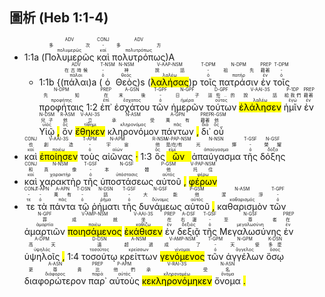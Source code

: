 ## 圖析 (Heb 1:1-4) 

- 1:1a (<RUBY><ruby><ruby>Πολυμερῶς<rt>πολυμερῶς</rt></ruby><rt>多次</rt></ruby><rt>ADV</rt></RUBY> <RUBY><ruby><ruby>καὶ<rt>καί</rt></ruby><rt>-</rt></ruby><rt>CONJ</rt></RUBY> <RUBY><ruby><ruby>πολυτρόπως<rt>πολυτρόπως</rt></ruby><rt>多方</rt></ruby><rt>ADV</rt></RUBY>)A 
	- 1:1b {(<RUBY><ruby><ruby>πάλαι<rt>πάλαι</rt></ruby><rt>在古時候</rt></ruby><rt>ADV</rt></RUBY>)a (<RUBY><ruby><ruby>ὁ<rt>ὁ</rt></ruby><rt>-</rt></ruby><rt>T-NSM</rt></RUBY> <RUBY><ruby><ruby>Θεὸς<rt>θεός</rt></ruby><rt>神</rt></ruby><rt>N-NSM</rt></RUBY>)s (<RUBY><ruby><ruby><mark class='ptc'>λαλήσας</mark><rt>λαλέω</rt></ruby><rt>說話</rt></ruby><rt>V-AAP-NSM</rt></RUBY>)p <RUBY><ruby><ruby>τοῖς<rt>ὁ</rt></ruby><rt>-</rt></ruby><rt>T-DPM</rt></RUBY> <RUBY><ruby><ruby>πατράσιν<rt>πατήρ</rt></ruby><rt>祖先</rt></ruby><rt>N-DPM</rt></RUBY> <RUBY><ruby><ruby>ἐν<rt>ἐν</rt></ruby><rt>藉著</rt></ruby><rt>PREP</rt></RUBY> <RUBY><ruby><ruby>τοῖς<rt>ὁ</rt></ruby><rt>-</rt></ruby><rt>T-DPM</rt></RUBY> <RUBY><ruby><ruby>προφήταις<rt>προφήτης</rt></ruby><rt>先知</rt></ruby><rt>N-DPM</rt></RUBY> 1:2 <RUBY><ruby><ruby>ἐπ᾽<rt>ἐπί</rt></ruby><rt>在</rt></ruby><rt>PREP</rt></RUBY> <RUBY><ruby><ruby>ἐσχάτου<rt>ἔσχατος</rt></ruby><rt>末後</rt></ruby><rt>A-GSN</rt></RUBY> <RUBY><ruby><ruby>τῶν<rt>ὁ</rt></ruby><rt>-</rt></ruby><rt>T-GPF</rt></RUBY> <RUBY><ruby><ruby>ἡμερῶν<rt>ἡμέρα</rt></ruby><rt>日子</rt></ruby><rt>N-GPF</rt></RUBY> <RUBY><ruby><ruby>τούτων<rt>οὗτος</rt></ruby><rt>這些..的</rt></ruby><rt>D-GPF</rt></RUBY> <RUBY><ruby><ruby><mark class='verb'>ἐλάλησεν</mark><rt>λαλέω</rt></ruby><rt>說話</rt></ruby><rt>V-AAI-3S</rt></RUBY> <RUBY><ruby><ruby>ἡμῖν<rt>ἐγώ</rt></ruby><rt>給我們</rt></ruby><rt>P-1DP</rt></RUBY> <RUBY><ruby><ruby>ἐν<rt>ἐν</rt></ruby><rt>藉著</rt></ruby><rt>PREP</rt></RUBY> <RUBY><ruby><ruby>Υἱῷ<rt>υἱός</rt></ruby><rt>兒子</rt></ruby><rt>N-DSM</rt></RUBY> <mark class='punctuation'>,</mark> <RUBY><ruby><ruby>ὃν<rt>ὅς</rt></ruby><rt>他</rt></ruby><rt>R-ASM</rt></RUBY> <RUBY><ruby><ruby><mark class='verb'>ἔθηκεν</mark><rt>τίθημι</rt></ruby><rt>立</rt></ruby><rt>V-AAI-3S</rt></RUBY> <RUBY><ruby><ruby>κληρονόμον<rt>κληρονόμος</rt></ruby><rt>承受</rt></ruby><rt>N-ASM</rt></RUBY> <RUBY><ruby><ruby>πάντων<rt>πᾶς</rt></ruby><rt>萬有</rt></ruby><rt>A-GPN</rt></RUBY> <mark class='punctuation'>,</mark> <RUBY><ruby><ruby>δι᾽<rt>διά</rt></ruby><rt>藉著</rt></ruby><rt>PREP</rt></RUBY> <RUBY><ruby><ruby>οὗ<rt>ὅς</rt></ruby><rt>他</rt></ruby><rt>R-GSM</rt></RUBY> 
- <RUBY><ruby><ruby>καὶ<rt>καί</rt></ruby><rt>也</rt></ruby><rt>CONJ</rt></RUBY> <RUBY><ruby><ruby><mark class='verb'>ἐποίησεν</mark><rt>ποιέω</rt></ruby><rt>創造</rt></ruby><rt>V-AAI-3S</rt></RUBY> <RUBY><ruby><ruby>τοὺς<rt>ὁ</rt></ruby><rt>-</rt></ruby><rt>T-APM</rt></RUBY> <RUBY><ruby><ruby>αἰῶνας<rt>αἰών</rt></ruby><rt>宇宙</rt></ruby><rt>N-APM</rt></RUBY> <mark class='punctuation'>·</mark> 1:3 <RUBY><ruby><ruby>ὃς<rt>ὅς</rt></ruby><rt>他</rt></ruby><rt>R-NSM</rt></RUBY> <RUBY><ruby><ruby><mark class='ptc'>ὢν</mark><rt>εἰμί</rt></ruby><rt>是/在/有</rt></ruby><rt>V-PAP-NSM</rt></RUBY> <RUBY><ruby><ruby>ἀπαύγασμα<rt>ἀπαύγασμα</rt></ruby><rt>光輝</rt></ruby><rt>N-NSN</rt></RUBY> <RUBY><ruby><ruby>τῆς<rt>ὁ</rt></ruby><rt>-</rt></ruby><rt>T-GSF</rt></RUBY> <RUBY><ruby><ruby>δόξης<rt>δόξα</rt></ruby><rt>榮耀</rt></ruby><rt>N-GSF</rt></RUBY> 
- <RUBY><ruby><ruby>καὶ<rt>καί</rt></ruby><rt>和</rt></ruby><rt>CONJ</rt></RUBY> <RUBY><ruby><ruby>χαρακτὴρ<rt>χαρακτήρ</rt></ruby><rt>真像</rt></ruby><rt>N-NSM</rt></RUBY> <RUBY><ruby><ruby>τῆς<rt>ὁ</rt></ruby><rt>-</rt></ruby><rt>T-GSF</rt></RUBY> <RUBY><ruby><ruby>ὑποστάσεως<rt>ὑπόστασις</rt></ruby><rt>本體</rt></ruby><rt>N-GSF</rt></RUBY> <RUBY><ruby><ruby>αὐτοῦ<rt>αὐτός</rt></ruby><rt>他</rt></ruby><rt>P-GSM</rt></RUBY> <mark class='punctuation'>,</mark> <RUBY><ruby><ruby><mark class='ptc'>φέρων</mark><rt>φέρω</rt></ruby><rt>托住</rt></ruby><rt>V-PAP-NSM</rt></RUBY> 
- <RUBY><ruby><ruby>τε<rt>τε</rt></ruby><rt>-</rt></ruby><rt>CONJ</rt></RUBY> <RUBY><ruby><ruby>τὰ<rt>ὁ</rt></ruby><rt>-</rt></ruby><rt>T-APN</rt></RUBY> <RUBY><ruby><ruby>πάντα<rt>πᾶς</rt></ruby><rt>萬有</rt></ruby><rt>A-APN</rt></RUBY> <RUBY><ruby><ruby>τῷ<rt>ὁ</rt></ruby><rt>-</rt></ruby><rt>T-DSN</rt></RUBY> <RUBY><ruby><ruby>ῥήματι<rt>ῥῆμα</rt></ruby><rt>話</rt></ruby><rt>N-DSN</rt></RUBY> <RUBY><ruby><ruby>τῆς<rt>ὁ</rt></ruby><rt>-</rt></ruby><rt>T-GSF</rt></RUBY> <RUBY><ruby><ruby>δυνάμεως<rt>δύναμις</rt></ruby><rt>大能</rt></ruby><rt>N-GSF</rt></RUBY> <RUBY><ruby><ruby>αὐτοῦ<rt>αὐτός</rt></ruby><rt>他</rt></ruby><rt>P-GSM</rt></RUBY> <mark class='punctuation'>,</mark> <RUBY><ruby><ruby>καθαρισμὸν<rt>καθαρισμός</rt></ruby><rt>潔淨</rt></ruby><rt>N-ASM</rt></RUBY> <RUBY><ruby><ruby>τῶν<rt>ὁ</rt></ruby><rt>-</rt></ruby><rt>T-GPF</rt></RUBY> <RUBY><ruby><ruby>ἁμαρτιῶν<rt>ἁμαρτία</rt></ruby><rt>罪</rt></ruby><rt>N-GPF</rt></RUBY> <RUBY><ruby><ruby><mark class='ptc'>ποιησάμενος</mark><rt>ποιέω</rt></ruby><rt>成就</rt></ruby><rt>V-AMP-NSM</rt></RUBY> <RUBY><ruby><ruby><mark class='verb'>ἐκάθισεν</mark><rt>καθίζω</rt></ruby><rt>坐</rt></ruby><rt>V-AAI-3S</rt></RUBY> <RUBY><ruby><ruby>ἐν<rt>ἐν</rt></ruby><rt>在</rt></ruby><rt>PREP</rt></RUBY> <RUBY><ruby><ruby>δεξιᾷ<rt>δεξιός</rt></ruby><rt>右邊</rt></ruby><rt>A-DSF</rt></RUBY> <RUBY><ruby><ruby>τῆς<rt>ὁ</rt></ruby><rt>-</rt></ruby><rt>T-GSF</rt></RUBY> <RUBY><ruby><ruby>Μεγαλωσύνης<rt>μεγαλωσύνη</rt></ruby><rt>至尊者</rt></ruby><rt>N-GSF</rt></RUBY> <RUBY><ruby><ruby>ἐν<rt>ἐν</rt></ruby><rt>在</rt></ruby><rt>PREP</rt></RUBY> <RUBY><ruby><ruby>ὑψηλοῖς<rt>ὑψηλός</rt></ruby><rt>高天</rt></ruby><rt>A-DPM</rt></RUBY> <mark class='punctuation'>,</mark> 1:4 <RUBY><ruby><ruby>τοσούτῳ<rt>τοσοῦτος</rt></ruby><rt>遠</rt></ruby><rt>D-DSN</rt></RUBY> <RUBY><ruby><ruby>κρείττων<rt>κρείσσων</rt></ruby><rt>超過</rt></ruby><rt>A-NSM</rt></RUBY> <RUBY><ruby><ruby><mark class='ptc'>γενόμενος</mark><rt>γίνομαι</rt></ruby><rt>成了</rt></ruby><rt>V-AMP-NSM</rt></RUBY> <RUBY><ruby><ruby>τῶν<rt>ὁ</rt></ruby><rt>-</rt></ruby><rt>T-GPM</rt></RUBY> <RUBY><ruby><ruby>ἀγγέλων<rt>ἄγγελος</rt></ruby><rt>天使</rt></ruby><rt>N-GPM</rt></RUBY> <RUBY><ruby><ruby>ὅσῳ<rt>ὅσος</rt></ruby><rt>多麼</rt></ruby><rt>K-DSN</rt></RUBY> <RUBY><ruby><ruby>διαφορώτερον<rt>διάφορος</rt></ruby><rt>更尊貴</rt></ruby><rt>A-ASN</rt></RUBY> <RUBY><ruby><ruby>παρ᾽<rt>παρά</rt></ruby><rt>比</rt></ruby><rt>PREP</rt></RUBY> <RUBY><ruby><ruby>αὐτοὺς<rt>αὐτός</rt></ruby><rt>他們</rt></ruby><rt>P-APM</rt></RUBY> <RUBY><ruby><ruby><mark class='verb'>κεκληρονόμηκεν</mark><rt>κληρονομέω</rt></ruby><rt>承受</rt></ruby><rt>V-RAI-3S</rt></RUBY> <RUBY><ruby><ruby>ὄνομα<rt>ὄνομα</rt></ruby><rt>名</rt></ruby><rt>N-ASN</rt></RUBY> <mark class='punctuation'>.</mark> 